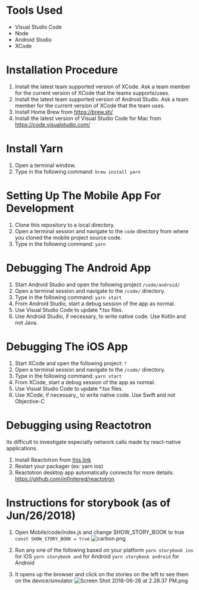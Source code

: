 
# Tools Used
- Visual Studio Code
- Node
- Android Studio
- XCode

# Installation Procedure
1. Install the latest team supported version of XCode. Ask a team member for the current version of XCode that the teams supports/uses.
2. Install the latest team supported version of Android Studio.  Ask a team member for the current version of XCode that the team uses.
3. Install Home Brew from https://brew.sh/
4. Install the latest version of Visual Studio Code for Mac from https://code.visualstudio.com/

# Install Yarn
1. Open a terminal window.
2. Type in the following command: `brew install yarn`

# Setting Up The Mobile App For Development
1. Clone this repository to a local directory.
2. Open a terminal session and navigate to the `code` directory from where you cloned the mobile project source code.
3. Type in the following command: `yarn`

# Debugging The Android App
1. Start Android Studio and open the following project `/code/android/`
2. Open a terminal session and navigate to the `/code/` directory.
3. Type in the following command: `yarn start`
4. From Android Studio, start a debug session of the app as normal.
5. Use Visual Studio Code to update *.tsx files.
6. Use Android Studio, if necessary, to write native code. Use Kotlin and not Java.

# Debugging The iOS App
1. Start XCode and open the following project: `?`
2. Open a terminal session and navigate to the `/code/` directory.
3. Type in the following command: `yarn start`
4. From XCode, start a debug session of the app as normal.
5. Use Visual Studio Code to update *.tsx files.
6. Use XCode, if necessary,, to write native code.  Use Swift and not Objective-C


# Debugging using Reactotron
Its difficult to investigate especially network calls made by react-native applications.
1. Install Reactotron from [this link](https://github.com/infinitered/reactotron/blob/master/docs/installing.md)
2. Restart your packager (ex: yarn ios)
3. Reactotron desktop app automatically connects
for more details: https://github.com/infinitered/reactotron

# Instructions for storybook (as of **Jun/26/2018**)
1. Open Mobile/code/index.js and change SHOW_STORY_BOOK to true
`const SHOW_STORY_BOOK = true`
![carbon.png](.attachments/carbon-fa5b3b39-ee80-46c8-a503-b4fcf78a174e.png)
2. Run any one of the following based on your platform
`yarn storybook ios`  for iOS
`yarn storybook and` for Android
`yarn storybook android` for Android

3. It opens up the browser and click on the stories on the left to see them on the device/simulator
![Screen Shot 2018-06-26 at 2.28.37 PM.png](.attachments/Screen%20Shot%202018-06-26%20at%202.28.37%20PM-f22b12ec-1312-4a30-89ec-5fb1a4f05610.png)

